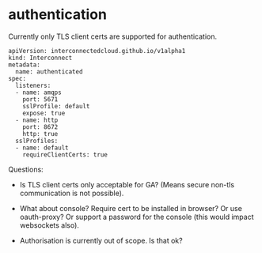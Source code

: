 authentication
==============

Currently only TLS client certs are supported for authentication.

```
apiVersion: interconnectedcloud.github.io/v1alpha1
kind: Interconnect
metadata:
  name: authenticated
spec:
  listeners:
  - name: amqps
    port: 5671
    sslProfile: default
    expose: true
  - name: http
    port: 8672
    http: true
  sslProfiles:
  - name: default
    requireClientCerts: true
```


Questions:

* Is TLS client certs only acceptable for GA? (Means secure non-tls
  communication is not possible).

* What about console? Require cert to be installed in browser? Or use
  oauth-proxy? Or support a password for the console (this would
  impact websockets also).

* Authorisation is currently out of scope. Is that ok?
